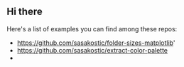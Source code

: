 ## Hi there


Here's a list of examples you can find among these repos:

- https://github.com/sasakostic/folder-sizes-matplotlib'
- https://github.com/sasakostic/extract-color-palette
- 
<!--
**sasakostic/sasakostic** is a ✨ _special_ ✨ repository because its `README.md` (this file) appears on your GitHub profile.

Here are some ideas to get you started:

- 🔭 I’m currently working on ...
- 🌱 I’m currently learning ...
- 👯 I’m looking to collaborate on ...
- 🤔 I’m looking for help with ...
- 💬 Ask me about ...
- 📫 How to reach me: ...
- 😄 Pronouns: ...
- ⚡ Fun fact: ...
-->
